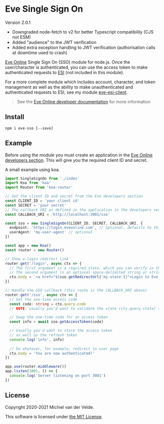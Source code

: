# Eve Single Sign On

Version 2.0.1
- Downgraded node-fetch to v2 for better Typescript compatibilily (CJS not ESM)
- Added "audience" to the JWT verification
- Added extra exception handling to JWT verification (authorisation calls at downtime used to crash)

[Eve Online](https://eveonline.com) Single Sign On (SSO) module for node.js.
Once the user/character is authenticated, you can use the access token to make
authenticated requests to [ESI](https://docs.esi.evetech.net/docs/esi_introduction.html)
(not included in this module).

For a more complete module which includes account, character, and token management
as well as the ability to make unauthenticated and authenticated requests to ESI,
see my module [eve-esi-client](https://github.com/MichielvdVelde/eve-esi).

> See the [Eve Online developer documentation](https://docs.esi.evetech.net/docs/sso/)
> for more information

## Install

```
npm i eve-sso [--save]
```

## Example

Before using the module you must create an application in the
[Eve Online developers section](https://developers.eveonline.com/). This will
give you the required client ID and secret.

A small example using koa.

```ts
import SingleSignOn from './index'
import Koa from 'koa'
import Router from 'koa-router'

// Get the client ID and secret from the Eve developers section
const CLIENT_ID = 'your client id'
const SECRET = 'your secret'
// The callback URI as defined in the application in the developers section
const CALLBACK_URI = 'http://localhost:3001/sso'

const sso = new SingleSignOn(CLIENT_ID, SECRET, CALLBACK_URI, {
  endpoint: 'https://login.eveonline.com', // optional, defaults to this
  userAgent: 'my-user-agent' // optional
})

const app = new Koa()
const router = new Router()

// Show a login redirect link
router.get('/login', async ctx => {
  // The first argument is a required state, which you can verify in the callback
  // The second argument is an optional space-delimited string or string array of scopes to request
  ctx.body = `<a href="${sso.getRedirectUrl('my-state')}">Login to Eve Online</a>`
})

// Handle the SSO callback (this route is the CALLBACK_URI above)
router.get('/sso', async ctx => {
  // Get the one-time access code
  const code: string = ctx.query.code
  // NOTE: usually you'd want to validate the state (ctx.query.state) as well

  // Swap the one-time code for an access token
  const info = await sso.getAccessToken(code)

  // Usually you'd want to store the access token
  // as well as the refresh token
  console.log('info', info)
  
  // Do whatever, for example, redirect to user page
  ctx.body = 'You are now authenticated!'
})

app.use(router.middleware())
app.listen(3001, () => {
  console.log('Server listening on port 3001')
})

```

## License

Copyright 2020-2021 Michiel van der Velde.

This software is licensed under [the MIT License](LICENSE).

